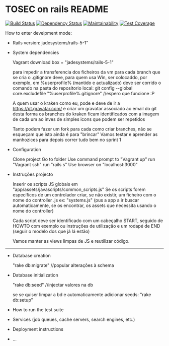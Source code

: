 # TOSEC on rails README

[![Build Status](https://travis-ci.org/RManPT/TOSEC.svg?branch=master)](https://travis-ci.org/RManPT/TOSEC)
[![Dependency Status](https://beta.gemnasium.com/badges/github.com/RManPT/TOSEC.svg)](https://beta.gemnasium.com/projects/github.com/RManPT/TOSEC) 
[![Maintainability](https://api.codeclimate.com/v1/badges/a99a88d28ad37a79dbf6/maintainability)](https://codeclimate.com/github/codeclimate/codeclimate/maintainability)
[![Test Coverage](https://api.codeclimate.com/v1/badges/a99a88d28ad37a79dbf6/test_coverage)](https://codeclimate.com/github/codeclimate/codeclimate/test_coverage)

How to enter develpment mode:

* Rails version: jadesystems/rails-5-1"

* System dependencies

	Vagrant
	download box = "jadesystems/rails-5-1"
	
	para impedir a transferencia dos ficheiros da vm para cada branch que se cria o .gitignore deve, para quem usa Win,
	ser colocaddo, por exemplo, em %userprofile% (mantido e actualizado)
	deve ser corrido o comando na pasta do repositorio local:
	git config --global core.excludefile "%userprofile%\.gitignore"
	//espero que funcione :P
	
	A quem usar o kraken como eu, pode e deve de ir a https://pt.gravatar.com/ e criar um gravatar associado ao email do git
	desta forma os branches do kraken ficam identificados com a imagem de cada um ao inves de simples icons que podem ser 
	repetidos
	
	Tanto podem fazer um fork para cada como criar branches, não se esqueçam que isto ainda é para "brincar"
	Vamos testar e aprender as manhozices para depois correr tudo bem no sprint 1
	
	
* Configuration

	Clone project
	Go to folder
	Use command prompt to "Vagrant up"
	run "Vagrant ssh"
	run "rails s"
	Use browser on "localhost:3000"
	
* Instruções projecto

	Inserir os scripts JS  globais em "app/assets/javascripts/common_scripts.js" 
	Se os scripts forem específicos de um controlador criar, se não existir, um ficheiro com o nome do controller .js  ex: "systems.js" 
	(pus a app a ir buscar automaticamente, se os encontrar, os assets que necessita usando o nome do controller)

	Cada script deve ser identificado com um cabeçalho START, seguido de HOWTO com exemplo ou instruções de utilização e um rodapé de END
	(seguir o modelo dos que já lá estão)

	Vamos manter as views limpas de JS e reutilizar código.
	
---------------------------------------------------------	
	
	
* Database creation

	"rake db:migrate"		//popular alterações à schema


* Database initialization

	"rake db:seed"		//injectar valores na db

	se se quiser limpar a bd e automaticamente adicionar seeds:
	"rake db:setup"

* How to run the test suite

* Services (job queues, cache servers, search engines, etc.)

* Deployment instructions

* ...
